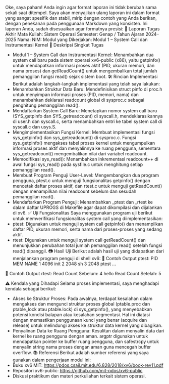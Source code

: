 Oke, saya paham! Anda ingin agar format laporan ini tidak berubah sama sekali saat ditempel. Saya akan menyajikan ulang laporan ini dalam format yang sangat spesifik dan stabil, mirip dengan contoh yang Anda berikan, dengan penekanan pada penggunaan Markdown yang konsisten.
Ini laporan Anda, sudah disesuaikan agar formatnya presisi:
📝 Laporan Tugas Akhir
Mata Kuliah: Sistem Operasi
Semester: Genap / Tahun Ajaran 2024–2025
Nama: <Nama Lengkap Anda>
NIM: <Nomor Induk Mahasiswa Anda>
Modul yang Dikerjakan: Modul 1 – System Call dan Instrumentasi Kernel
📌 Deskripsi Singkat Tugas
 * Modul 1 – System Call dan Instrumentasi Kernel:
   Menambahkan dua system call baru pada sistem operasi xv6-public (x86), yaitu getpinfo() untuk mendapatkan informasi proses aktif (PID, ukuran memori, dan nama proses) dan getReadCount() untuk mengembalikan total jumlah pemanggilan fungsi read() sejak sistem boot.
🛠️ Rincian Implementasi
Berikut adalah langkah-langkah implementasi yang telah saya lakukan:
 * Menambahkan Struktur Data Baru: Mendefinisikan struct pinfo di proc.h untuk menyimpan informasi proses (PID, memori, nama) dan menambahkan deklarasi readcount global di sysproc.c sebagai penghitung pemanggilan read().
 * Mendaftarkan System Call Baru: Menetapkan nomor system call baru (SYS_getpinfo dan SYS_getreadcount) di syscall.h, mendeklarasikannya di user.h dan syscall.c, serta menambahkan entri ke tabel system call di syscall.c dan usys.S.
 * Mengimplementasikan Fungsi Kernel: Membuat implementasi fungsi sys_getpinfo() dan sys_getreadcount() di sysproc.c. Fungsi sys_getpinfo() mengakses tabel proses kernel untuk mengumpulkan informasi proses aktif dan menyalinnya ke ruang pengguna, sementara sys_getreadcount() mengembalikan nilai dari variabel readcount.
 * Memodifikasi sys_read(): Menambahkan inkrementasi readcount++ di awal fungsi sys_read() pada sysfile.c untuk menghitung setiap pemanggilan read().
 * Membuat Program Penguji User-Level: Mengembangkan dua program pengguna, ptest.c untuk menguji fungsionalitas getpinfo() dengan mencetak daftar proses aktif, dan rtest.c untuk menguji getReadCount() dengan menampilkan nilai readcount sebelum dan sesudah pemanggilan read().
 * Mendaftarkan Program Penguji: Menambahkan _ptest dan _rtest ke dalam daftar UPROGS di Makefile agar dapat dikompilasi dan dijalankan di xv6.
✅ Uji Fungsionalitas
Saya menggunakan program uji berikut untuk memverifikasi fungsionalitas system call yang diimplementasikan:
 * ptest: Digunakan untuk menguji system call getpinfo() dan menampilkan daftar PID, ukuran memori, serta nama dari proses-proses yang sedang aktif.
 * rtest: Digunakan untuk menguji system call getReadCount() dan menunjukkan perubahan total jumlah pemanggilan read() setelah fungsi read() dipanggil.
📷 Hasil Uji
Berikut adalah hasil uji yang didapatkan dari menjalankan program penguji di shell xv6:
📍 Contoh Output ptest:
PID	MEM	NAME
1	4096	init
2	2048	sh
3	2048	ptest
...

📍 Contoh Output rtest:
Read Count Sebelum: 4
hello
Read Count Setelah: 5

⚠️ Kendala yang Dihadapi
Selama proses implementasi, saya menghadapi kendala sebagai berikut:
 * Akses ke Struktur Proses: Pada awalnya, terdapat kesalahan dalam mengakses dan mengunci struktur proses global (ptable.proc dan ptable_lock atau ptable.lock) di sys_getpinfo(), yang menyebabkan potensi kondisi balapan atau kesalahan segmentasi. Hal ini diatasi dengan memastikan penggunaan kunci yang benar (acquire dan release) untuk melindungi akses ke struktur data kernel yang dibagikan.
 * Penyalinan Data ke Ruang Pengguna: Kesulitan dalam menyalin data dari kernel ke ruang pengguna dengan aman. argptr digunakan untuk mendapatkan pointer ke buffer ruang pengguna, dan safestrcpy untuk menyalin string nama proses dengan aman guna mencegah buffer overflow.
📚 Referensi
Berikut adalah sumber referensi yang saya gunakan dalam pengerjaan modul ini:
 * Buku xv6 MIT: https://pdos.csail.mit.edu/6.828/2018/xv6/book-rev11.pdf
 * Repositori xv6-public: https://github.com/mit-pdos/xv6-public
 * Diskusi praktikum dan materi perkuliahan terkait sistem operasi.
 

